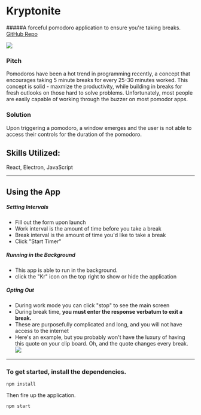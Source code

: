 # Kryptonite
#####A forceful pomodoro application to ensure you're taking breaks.
[GitHub Repo](https://github.com/stevepentler/Kryptonite)

![](http://recordit.co/ATMpjvsVwU/gif/notify)

### Pitch
Pomodoros have been a hot trend in programming recently, a concept that encourages taking 5 minute breaks for every 25-30 minutes worked. This concept is solid - maxmize the productivity, while building in breaks for fresh outlooks on those hard to solve problems. Unfortunately, most people are easily capable of working through the buzzer on most pomodor apps.

### Solution
Upon triggering a pomodoro, a window emerges and the user is not able to access their controls for the duration of the pomodoro. 

## Skills Utilized:
React, Electron, JavaScript

___
## Using the App

##### Setting Intervals
- Fill out the form upon launch
 - Work interval is the amount of time before you take a break
 - Break interval is the amount of time you'd like to take a break
 - Click "Start Timer"

##### Running in the Background
- This app is able to run in the background.
 - click the "Kr" icon on the top right to show or hide the application

##### Opting Out
- During work mode you can click "stop" to see the main screen
- During break time, **you must enter the response verbatum to exit a break.**
 - These are purposefully complicated and long, and you will not have access to the internet
 - Here's an example, but you probably won't have the luxury of having this quote on your clip board. Oh, and the quote changes every break.
![](http://recordit.co/mGQEqzHeya/gif/notify)
___

### To get started, install the dependencies.

```
npm install
```

Then fire up the application.

```
npm start
```
